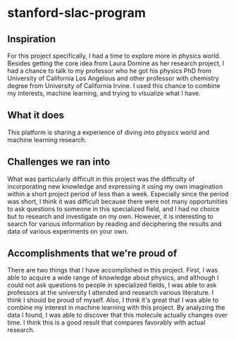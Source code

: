 # stanford-slac-program
## Inspiration
For this project specifically, I had a time to explore more in physics world. Besides getting the core idea from Laura Domine as her research project, 
I had a chance to talk to my professor who he got his physics PhD from University of California Los Angelous and other professor with chemistry degree from 
University of California Irvine. I used this chance to combine my interests, machine learning, and trying to visualize what I have. 


## What it does
This platform is sharing a experience of diving into physics world and machine learning research. 


## Challenges we ran into
What was particularly difficult in this project was the difficulty of incorporating new knowledge and expressing it using my
own imagination within a short project period of less than a week. Especially since the period was short, I think it was 
difficult because there were not many opportunities to ask questions to someone in this specialized field, and I had no 
choice but to research and investigate on my own. However, it is interesting to search for various information by reading 
and deciphering the results and data of various experiments on your own.

## Accomplishments that we're proud of
There are two things that I have accomplished in this project. First, I was able to acquire a wide range of knowledge about 
physics, and although I could not ask questions to people in specialized fields, I was able to ask professors at the university 
I attended and research various literature. I think I should be proud of myself. Also, I think it's great that I was able to 
combine my interest in machine learning with this project. By analyzing the data I found, I was able to discover that this 
molecule actually changes over time. I think this is a good result that compares favorably with actual research.


